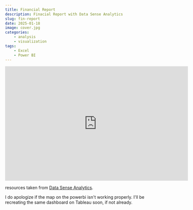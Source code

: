 ```yaml
---
title: Financial Report
description: Finacial Report with Data Sense Analytics
slug: fin-report
date: 2025-01-18
image: cover.jpg
categories:
    - analysis
    - visualization
tags: 
    - Excel
    - Power BI
---
```


<iframe title="Fin Report" width="600" height="373.5" src="https://app.powerbi.com/view?r=eyJrIjoiMmVkNjhlMGUtYTg2Ni00MGI4LWI3YzgtYWM5N2IyNjM2MTIzIiwidCI6ImQzMjFjNTNiLWY3NjMtNDJkOS05MGYyLTg4ODFlNDg1NjE5YSIsImMiOjEwfQ%3D%3D" frameborder="0" allowFullScreen="true"></iframe>

resources taken from [Data Sense Analytics](https://www.facebook.com/datasenseph). 

I do apologize if the map on the powerbi isn't working properly. I'll be recreating the same dashboard on Tableau soon, if not already. 